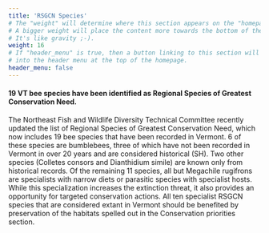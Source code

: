 ```yaml
---
title: 'RSGCN Species'
# The "weight" will determine where this section appears on the "homepage".
# A bigger weight will place the content more towards the bottom of the page.
# It's like gravity ;-).
weight: 16
# If "header_menu" is true, then a button linking to this section will be placed
# into the header menu at the top of the homepage.
header_menu: false
---
```

<div class="lead">
<h4> 
19 VT bee species have been identified as Regional Species of Greatest Conservation Need. 
</h4>
</div>

The Northeast Fish and Wildlife Diversity Technical Committee recently updated the list of Regional Species of Greatest Conservation Need, which now includes 19 bee species that have been recorded in Vermont. 6 of these species are bumblebees, three of which have not been recorded in Vermont in over 20 years and are considered historical (SH). Two other species (Colletes consors and Dianthidium simile) are known only from historical records. Of the remaining 11 species, all but Megachile rugifrons are specialists with narrow diets or parasitic species with specialist hosts. While this specialization increases the extinction threat, it also provides an opportunity for targeted conservation actions. All ten specialist RSGCN species that are considered extant in Vermont should be benefited by preservation of the habitats spelled out in the Conservation priorities section. 
